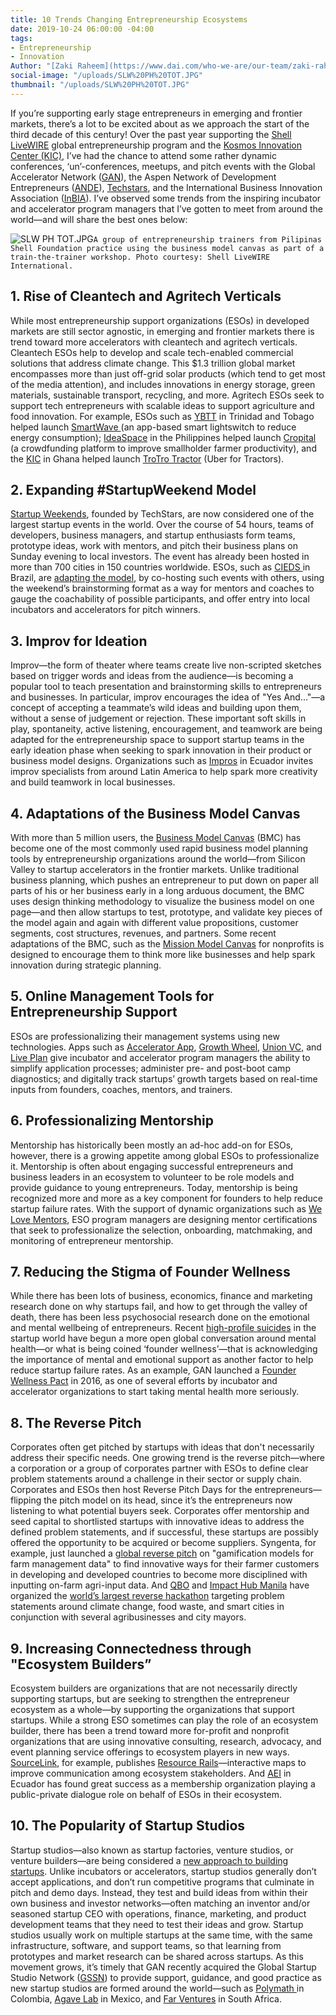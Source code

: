 ```yaml
---
title: 10 Trends Changing Entrepreneurship Ecosystems
date: 2019-10-24 06:00:00 -04:00
tags:
- Entrepreneurship
- Innovation
Author: "[Zaki Raheem](https://www.dai.com/who-we-are/our-team/zaki-raheem)"
social-image: "/uploads/SLW%20PH%20TOT.JPG"
thumbnail: "/uploads/SLW%20PH%20TOT.JPG"
---
```


If you’re supporting early stage entrepreneurs in emerging and frontier markets, there’s a lot to be excited about as we approach the start of the third decade of this century! Over the past year supporting the [Shell LiveWIRE](https://www.dai.com/our-work/projects/worldwide-shell-livewire-global-consultancy) global entrepreneurship program and the [Kosmos Innovation Center (KIC)](https://www.dai.com/our-work/projects/ghana-kosmos-innovation-center-kic), I’ve had the chance to attend some rather dynamic conferences, ‘un’-conferences, meetups, and pitch events with the Global Accelerator Network ([GAN](https://www.gan.co/)), the Aspen Network of Development Entrepreneurs ([ANDE](http://andeglobal.org/)), [Techstars](https://www.techstars.com/), and the International Business Innovation Association ([InBIA](https://inbia.org/)). I’ve observed some trends from the inspiring incubator and accelerator program managers that I’ve gotten to meet from around the world—and will share the best ones below:

<!--more-->

![SLW PH TOT.JPG](/uploads/SLW%20PH%20TOT.JPG)`A group of entrepreneurship trainers from Pilipinas Shell Foundation practice using the business model canvas as part of a train-the-trainer workshop. Photo courtesy: Shell LiveWIRE International.`

## 1. Rise of Cleantech and Agritech Verticals

While most entrepreneurship support organizations (ESOs) in developed markets are still sector agnostic, in emerging and frontier markets there is trend toward more accelerators with cleantech and agritech verticals. Cleantech ESOs help to develop and scale tech-enabled commercial solutions that address climate change. This $1.3 trillion global market encompasses more than just off-grid solar products (which tend to get most of the media attention), and includes innovations in energy storage, green materials, sustainable transport, recycling, and more. Agritech ESOs seek to support tech entrepreneurs with scalable ideas to support agriculture and food innovation. For example, ESOs such as [YBTT](https://www.facebook.com/yourybtt/) in Trinidad and Tobago helped launch [SmartWave ](https://www.facebook.com/SmartwaveCaribbean/) (an app-based smart lightswitch to reduce energy consumption); [IdeaSpace](http://www.ideaspacefoundation.org/) in the Philippines helped launch [Cropital](https://www.cropital.com/) (a crowdfunding platform to improve smallholder farmer productivity), and the [KIC](https://www.kosmosinnovationcenter.com/) in Ghana helped launch [TroTro Tractor](https://www.trotrotractor.com/) (Uber for Tractors).

## 2. Expanding #StartupWeekend Model

[Startup Weekends](https://startupweekend.org/), founded by TechStars, are now considered one of the largest startup events in the world. Over the course of 54 hours, teams of developers, business managers, and startup enthusiasts form teams, prototype ideas, work with mentors, and pitch their business plans on Sunday evening to local investors. The event has already been hosted in more than 700 cities in 150 countries worldwide. ESOs, such as [CIEDS ](https://www.cieds.org.br/)in Brazil, are [adapting the model](https://www.livewire.shell/what-is-shell-livewire/news/brazil-holds-selection-weekend.html), by co-hosting such events with others, using the weekend’s brainstorming format as a way for mentors and coaches to gauge the coachability of possible participants, and offer entry into local incubators and accelerators for pitch winners.

## 3. Improv for Ideation

Improv—the form of theater where teams create live non-scripted sketches based on trigger words and ideas from the audience—is becoming a popular tool to teach presentation and brainstorming skills to entrepreneurs and businesses. In particular, improv encourages the idea of "Yes And…"—a concept of accepting a teammate’s wild ideas and building upon them, without a sense of judgement or rejection. These important soft skills in play, spontaneity, active listening, encouragement, and teamwork are being adapted for the entrepreneurship space to support startup teams in the early ideation phase when seeking to spark innovation in their product or business model designs. Organizations such as [Impros](http://www.impros.org/) in Ecuador invites improv specialists from around Latin America to help spark more creativity and build teamwork in local businesses.

## 4. Adaptations of the Business Model Canvas

With more than 5 million users, the [Business Model Canvas](http://strategyzer.com/) (BMC) has become one of the most commonly used rapid business model planning tools by entrepreneurship organizations around the world—from Silicon Valley to startup accelerators in the frontier markets. Unlike traditional business planning, which pushes an entrepreneur to put down on paper all parts of his or her business early in a long arduous document, the BMC uses design thinking methodology to visualize the business model on one page—and then allow startups to test, prototype, and validate key pieces of the model again and again with different value propositions, customer segments, cost structures, revenues, and partners. Some recent adaptations of the BMC, such as the [Mission Model Canvas](https://www.afwerx.af.mil/resources/Mission-Model-Canvas-Editable-2.pdf) for nonprofits is designed to encourage them to think more like businesses and help spark innovation during strategic planning.

## 5. Online Management Tools for Entrepreneurship Support

ESOs are professionalizing their management systems using new technologies. Apps such as [Accelerator App](http://acceleratorapp.co/), [Growth Wheel](https://www.growthwheel.com/), [Union VC,](https://union.vc/) and [Live Plan](https://www.liveplan.com/) give incubator and accelerator program managers the ability to simplify application processes; administer pre- and post-boot camp diagnostics; and digitally track startups’ growth targets based on real-time inputs from founders, coaches, mentors, and trainers.

## 6. Professionalizing Mentorship

Mentorship has historically been mostly an ad-hoc add-on for ESOs, however, there is a growing appetite among global ESOs to professionalize it. Mentorship is often about engaging successful entrepreneurs and business leaders in an ecosystem to volunteer to be role models and provide guidance to young entrepreneurs. Today, mentorship is being recognized more and more as a key component for founders to help reduce startup failure rates. With the support of dynamic organizations such as [We Love Mentors](https://welovementors.com/), ESO program managers are designing mentor certifications that seek to professionalize the selection, onboarding, matchmaking, and monitoring of entrepreneur mentorship.

## 7. Reducing the Stigma of Founder Wellness

While there has been lots of business, economics, finance and marketing research done on why startups fail, and how to get through the valley of death, there has been less psychosocial research done on the emotional and mental wellbeing of entrepreneurs. Recent [high-profile suicides](https://www.businessinsider.com/austen-heinzs-suicide-and-depression-in-startups-2015-7) in the startup world have begun a more open global conversation around mental health—or what is being coined ‘founder wellness’—that is acknowledging the importance of mental and emotional support as another factor to help reduce startup failure rates. As an example, GAN launched a [Founder Wellness Pact](https://www.gan.co/blog/the-founder-wellness-pact-how-accelerators-are-addressing-depression-among-founders/) in 2016, as one of several efforts by incubator and accelerator organizations to start taking mental health more seriously.

## 8. The Reverse Pitch

Corporates often get pitched by startups with ideas that don't necessarily address their specific needs. One growing trend is the reverse pitch—where a corporation or a group of corporates partner with ESOs to define clear problem statements around a challenge in their sector or supply chain. Corporates and ESOs then host Reverse Pitch Days for the entrepreneurs—flipping the pitch model on its head, since it’s the entrepreneurs now listening to what potential buyers seek. Corporates offer mentorship and seed capital to shortlisted startups with innovative ideas to address the defined problem statements, and if successful, these startups are possibly offered the opportunity to be acquired or become suppliers. Syngenta, for example, just launched a [global reverse pitch](https://www.auri.org/2019/02/reversepitch/) on "gamification models for farm management data" to find innovative ways for their farmer customers in developing and developed countries to become more disciplined with inputting on-farm agri-input data. And [QBO](https://qbo.com.ph/) and [Impact Hub Manila](https://impacthub.ph/) have organized the [world’s largest reverse hackathon](https://www.impact2050.com/impact-hackathon/) targeting problem statements around climate change, food waste, and smart cities in conjunction with several agribusinesses and city mayors.

## 9. Increasing Connectedness through "Ecosystem Builders”

Ecosystem builders are organizations that are not necessarily directly supporting startups, but are seeking to strengthen the entrepreneur ecosystem as a whole—by supporting the organizations that support startups. While a strong ESO sometimes can play the role of an ecosystem builder, there has been a trend toward more for-profit and nonprofit organizations that are using innovative consulting, research, advocacy, and event planning service offerings to ecosystem players in new ways. [SourceLink](https://www.kcsourcelink.com/), for example, publishes [Resource Rails](https://www.kcsourcelink.com/blog/post/blog/2017/06/13/take-a-ride-on-the-kcsourcelink-resource-rail)—interactive maps to improve communication among ecosystem stakeholders. And [AEI](http://www.aei.ec/en/home/) in Ecuador has found great success as a membership organization playing a public-private dialogue role on behalf of ESOs in their ecosystem.

## 10. The Popularity of Startup Studios

Startup studios—also known as startup factories, venture studios, or venture builders—are being considered a [new approach to building startups](https://www.gssn.co/media). Unlike incubators or accelerators, startup studios generally don’t accept applications, and don’t run competitive programs that culminate in pitch and demo days. Instead, they test and build ideas from within their own business and investor networks—often matching an inventor and/or seasoned startup CEO with operations, finance, marketing, and product development teams that they need to test their ideas and grow. Startup studios usually work on multiple startups at the same time, with the same infrastructure, software, and support teams, so that learning from prototypes and market research can be shared across startups. As this movement grows, it’s timely that GAN recently acquired the Global Startup Studio Network ([GSSN](https://www.gssn.co/)) to provide support, guidance, and good practice as new startup studios are formed around the world—such as [Polymath ](https://polymathv.com/)in Colombia, [Agave Lab](http://www.agavelab.com/) in Mexico, and [Far Ventures](http://www.far-ventures.com/) in South Africa.